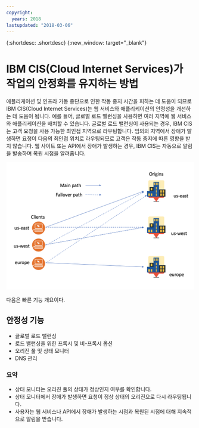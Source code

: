 ```yaml
---
copyright:
  years: 2018
lastupdated: "2018-03-06"
---
```


{:shortdesc: .shortdesc}
{:new_window: target="_blank"}

# IBM CIS(Cloud Internet Services)가 작업의 안정화를 유지하는 방법

애플리케이션 및 인프라 가동 중단으로 인한 작동 중지 시간을 피하는 데 도움이 되므로 IBM CIS(Cloud Internet Services)는 웹 서비스와 애플리케이션의 안정성을 개선하는 데 도움이 됩니다. 예를 들어, 글로벌 로드 밸런싱을 사용하면 여러 지역에 웹 서비스와 애플리케이션을 배치할 수 있습니다. 글로벌 로드 밸런싱이 사용되는 경우, IBM CIS는 고객 요청을 사용 가능한 최인접 지역으로 라우팅합니다. 임의의 지역에서 장애가 발생하면 요청이 다음의 최인접 위치로 라우팅되므로 고객은 작동 중지에 따른 영향을 받지 않습니다. 웹 사이트 또는 API에서 장애가 발생하는 경우, IBM CIS는 자동으로 알림을 발송하며 복원 시점을 알려줍니다. 


![reliability-graphic.png](images/reliability-graphic.png)

다음은 빠른 기능 개요이다.

## 안정성 기능

 * 글로벌 로드 밸런싱 
 * 로드 밸런싱을 위한 프록시 및 비-프록시 옵션
 * 오리진 풀 및 상태 모니터
 * DNS 관리
 
### 요약
 
  * 상태 모니터는 오리진 풀의 상태가 정상인지 여부를 확인합니다. 
  * 상태 모니터에서 장애가 발생하면 요청이 정상 상태의 오리진으로 다시 라우팅됩니다. 
  * 사용자는 웹 서비스나 API에서 장애가 발생하는 시점과 복원된 시점에 대해 지속적으로 알림을 받습니다. 
